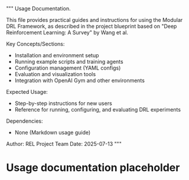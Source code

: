"""
Usage Documentation.

This file provides practical guides and instructions for using the Modular DRL Framework, as described in the project blueprint based on "Deep Reinforcement Learning: A Survey" by Wang et al.

Key Concepts/Sections:
- Installation and environment setup
- Running example scripts and training agents
- Configuration management (YAML configs)
- Evaluation and visualization tools
- Integration with OpenAI Gym and other environments

Expected Usage:
- Step-by-step instructions for new users
- Reference for running, configuring, and evaluating DRL experiments

Dependencies:
- None (Markdown usage guide)

Author: REL Project Team
Date: 2025-07-13
"""
# Usage documentation placeholder
